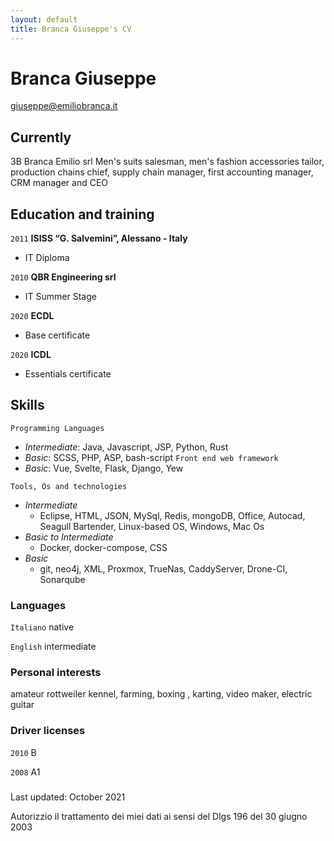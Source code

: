 ```yaml
---
layout: default
title: Branca Giuseppe's CV
---
```

# Branca Giuseppe

<div id="webaddress">
<a href="giuseppe@emiliobranca.it">giuseppe@emiliobranca.it</a>
</div>


## Currently

3B Branca Emilio srl
Men's suits salesman, men's fashion accessories tailor, production chains chief, supply chain manager, first accounting manager, CRM manager and CEO 



## Education and training

`2011`
__ISISS “G. Salvemini”, Alessano - Italy__ 

- IT Diploma

`2010`
**QBR Engineering srl**

- IT Summer Stage

`2020`
__ECDL__

- Base certificate

`2020`
__ICDL__

- Essentials certificate


## Skills

`Programming Languages`
  - _Intermediate_: Java, Javascript, JSP, Python, Rust 
  - _Basic_: SCSS, PHP, ASP, bash-script
`Front end web framework`
  - _Basic_: Vue, Svelte, Flask, Django, Yew

`Tools, Os and technologies`
- _Intermediate_
  - Eclipse, HTML, JSON, MySql, Redis, mongoDB, Office, Autocad, Seagull Bartender, Linux-based OS, Windows, Mac Os
- _Basic to Intermediate_
  - Docker, docker-compose, CSS
- _Basic_
  - git, neo4j, XML, Proxmox, TrueNas, CaddyServer, Drone-CI, Sonarqube
 
### Languages
`Italiano`
native

`English`
intermediate


### Personal interests
amateur rottweiler kennel, farming, boxing , karting, video maker, electric guitar


### Driver licenses

`2010`
B

`2008`
A1

###  

Last updated: October 2021

Autorizzio il trattamento dei miei dati ai sensi del Dlgs 196 del 30 giugno 2003


